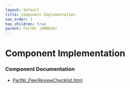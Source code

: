 ```yaml
---
layout: default
title: Component Implementation
nav_order: 1
has_children: true
parent: PartNr (GM002A)
---
```

# Component Implementation
### Component Documentation

- [PartNr_PeerReviewChecklist.html](doc/PartNr_PeerReviewChecklist.html)

